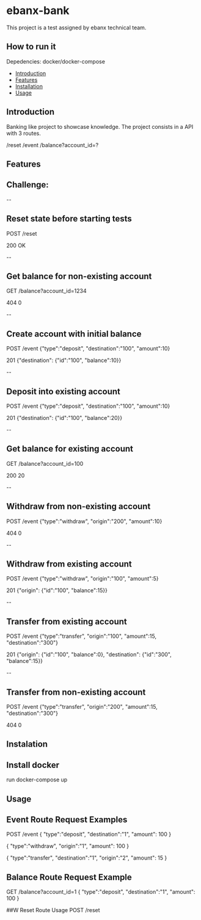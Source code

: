 # ebanx-bank

This project is a test assigned by ebanx technical team.


## How to run it
Depedencies: docker/docker-compose

- [Introduction](#introduction)
- [Features](#features)
- [Installation](#installation)
- [Usage](#usage)

## Introduction

Banking like project to showcase knowledge.
The project consists in a API with 3 routes.

/reset
/event
/balance?account_id=?

## Features

## Challenge: 

--
## Reset state before starting tests

POST /reset

200 OK


--
## Get balance for non-existing account

GET /balance?account_id=1234

404 0


--
## Create account with initial balance

POST /event {"type":"deposit", "destination":"100", "amount":10}

201 {"destination": {"id":"100", "balance":10}}


--
## Deposit into existing account

POST /event {"type":"deposit", "destination":"100", "amount":10}

201 {"destination": {"id":"100", "balance":20}}


--
## Get balance for existing account

GET /balance?account_id=100

200 20

--
## Withdraw from non-existing account

POST /event {"type":"withdraw", "origin":"200", "amount":10}

404 0

--
## Withdraw from existing account

POST /event {"type":"withdraw", "origin":"100", "amount":5}

201 {"origin": {"id":"100", "balance":15}}

--
## Transfer from existing account

POST /event {"type":"transfer", "origin":"100", "amount":15, "destination":"300"}

201 {"origin": {"id":"100", "balance":0}, "destination": {"id":"300", "balance":15}}

--
## Transfer from non-existing account

POST /event {"type":"transfer", "origin":"200", "amount":15, "destination":"300"}

404 0

## Instalation

## Install docker

run docker-compose up

## Usage

## Event Route Request Examples
POST /event
{
    "type":"deposit",
    "destination":"1",
    "amount": 100
}

{
    "type":"withdraw",
    "origin":"1",
    "amount": 100
}

{
    "type":"transfer",
    "destination":"1",
    "origin":"2",
    "amount": 15
}

## Balance Route Request Example

GET /balance?account_id=1 
{
    "type":"deposit",
    "destination":"1",
    "amount": 100
}

##W Reset Route Usage
POST /reset
